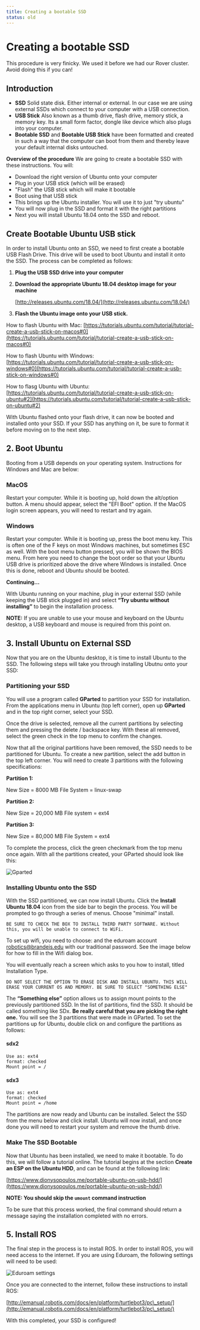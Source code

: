 ```yaml
---
title: Creating a bootable SSD
status: old
---
```


# Creating a bootable SSD

This procedure is very finicky. We used it before we had our Rover cluster. Avoid doing this if you can!

## Introduction

* **SSD** Solid state disk. Either internal or external. In our case we are using external SSDs which connect to your computer with a USB connection.
* **USB Stick** Also known as a thumb drive, flash drive, memory stick, a memory key. Its a small form factor, dongle like device which also plugs into your computer.
* **Bootable SSD** and **Bootable USB Stick** have been formatted and created in such a way that the computer can boot from them and thereby leave your default internal disks untouched.

**Overview of the procedure** We are going to create a bootable SSD with these instructions. You will:

* Download the right version of Ubuntu onto your computer
* Plug in your USB stick (which will be erased)
* "Flash" the USB stick which will make it bootable
* Boot using that USB stick
* This brings up the Ubuntu installer. You will use it to just "try ubuntu"
* You will now plug in the SSD and format it with the right partitions
* Next you will install Ubuntu 18.04 onto the SSD and reboot.

## Create Bootable Ubuntu USB stick

In order to install Ubuntu onto an SSD, we need to first create a bootable USB Flash Drive. This drive will be used to boot Ubuntu and install it onto the SSD. The process can be completed as follows:

1. **Plug the USB SSD drive into your computer**
2.  **Download the appropriate Ubuntu 18.04 desktop image for your machine**

    [http://releases.ubuntu.com/18.04/](http://releases.ubuntu.com/18.04/)
3. **Flash the Ubuntu image onto your USB stick.**

How to flash Ubuntu with Mac: [https://tutorials.ubuntu.com/tutorial/tutorial-create-a-usb-stick-on-macos#0](https://tutorials.ubuntu.com/tutorial/tutorial-create-a-usb-stick-on-macos#0)

How to flash Ubuntu with Windows: [https://tutorials.ubuntu.com/tutorial/tutorial-create-a-usb-stick-on-windows#0](https://tutorials.ubuntu.com/tutorial/tutorial-create-a-usb-stick-on-windows#0)

How to flasg Ubuntu with Ubuntu: [https://tutorials.ubuntu.com/tutorial/tutorial-create-a-usb-stick-on-ubuntu#2](https://tutorials.ubuntu.com/tutorial/tutorial-create-a-usb-stick-on-ubuntu#2)

With Ubuntu flashed onto your flash drive, it can now be booted and installed onto your SSD. If your SSD has anything on it, be sure to format it before moving on to the next step.

## **2. Boot Ubuntu**

Booting from a USB depends on your operating system. Instructions for Windows and Mac are below:

### MacOS

Restart your computer. While it is booting up, hold down the alt/option button. A menu should appear, select the "EFI Boot" option. If the MacOS login screen appears, you will need to restart and try again.

### Windows

Restart your computer. While it is booting up, press the boot menu key. This is often one of the F keys on most Windows machines, but sometimes ESC as well. With the boot menu button pressed, you will be shown the BIOS menu. From here you need to change the boot order so that your Ubuntu USB drive is prioritized above the drive where Windows is installed. Once this is done, reboot and Ubuntu should be booted.

**Continuing...**

With Ubuntu running on your machine, plug in your external SSD (while keeping the USB stick plugged in) and select **“Try ubuntu without installing”** to begin the installation process.

**NOTE:** If you are unable to use your mouse and keyboard on the Ubuntu desktop, a USB keyboard and mouse is required from this point on.

## **3. Install Ubuntu on External SSD**

Now that you are on the Ubuntu desktop, it is time to install Ubuntu to the SSD. The following steps will take you through installing Ubutnu onto your SSD:

### Partitioning your SSD

You will use a program called **GParted** to partition your SSD for installation. From the applications menu in Ubuntu (top left corner), open up **GParted** and in the top right corner, select your SSD.

Once the drive is selected, remove all the current partitions by selecting them and pressing the delete / backspace key. With these all removed, select the green check in the top menu to confirm the changes.

Now that all the original partitions have been removed, the SSD needs to be partitioned for Ubuntu. To create a new partition, select the add button in the top left corner. You will need to create 3 partitions with the following specifications:

**Partition 1:**

New Size = 8000 MB File System = linux-swap

**Partition 2:**

New Size = 20,000 MB File system = ext4

**Partition 3:**

New Size = 80,000 MB File System = ext4

To complete the process, click the green checkmark from the top menu once again. With all the partitions created, your GParted should look like this:

![Gparted](../.gitbook/assets/gparted.png)

### Installing Ubuntu onto the SSD

With the SSD partitioned, we can now install Ubuntu. Click the **Install Ubuntu 18.04** icon from the side bar to begin the process. You will be prompted to go through a series of menus. Choose "minimal" install.

```
BE SURE TO CHECK THE BOX TO INSTALL THIRD PARTY SOFTWARE. Without this, you will be unable to connect to WiFi.
```

To set up wifi, you need to choose: and the eduroam account robotics@brandeis.edu with our traditional password. See the image below for how to fill in the Wifi dialog box.

You will eventually reach a screen which asks to you how to install, titled Installation Type.

```
DO NOT SELECT THE OPTION TO ERASE DISK AND INSTALL UBUNTU. THIS WILL ERASE YOUR CURRENT OS AND MEMORY. BE SURE TO SELECT "SOMETHING ELSE"
```

The **“Something else”** option allows us to assign mount points to the previously partitioned SSD. In the list of partitions, find the SSD. It should be called something like SDx. **Be really careful that you are picking the right one.** You will see the 3 partitions that were made in GParted. To set the partitions up for Ubuntu, double click on and configure the partitions as follows:

#### sdx2

```
Use as: ext4
format: checked
Mount point = /
```

#### sdx3

```
Use as: ext4
format: checked
Mount point = /home
```

The partitions are now ready and Ubuntu can be installed. Select the SSD from the menu below and click install. Ubuntu will now install, and once done you will need to restart your system and remove the thumb drive.

### Make The SSD Bootable

Now that Ubuntu has been installed, we need to make it bootable. To do this, we will follow a tutorial online. The tutorial begins at the section **Create an ESP on the Ubuntu HDD**, and can be found at the following link:

[https://www.dionysopoulos.me/portable-ubuntu-on-usb-hdd/](https://www.dionysopoulos.me/portable-ubuntu-on-usb-hdd/)

**NOTE: You should skip the `umount` command instruction**

To be sure that this process worked, the final command should return a message saying the installation completed with no errors.

## **5. Install ROS**

The final step in the process is to install ROS. In order to install ROS, you will need access to the internet. If you are using Eduroam, the following settings will need to be used:

![Eduroam settings](<../.gitbook/assets/wifi (1).png>)

Once you are connected to the internet, follow these instructions to install ROS:

[http://emanual.robotis.com/docs/en/platform/turtlebot3/pc\_setup/](http://emanual.robotis.com/docs/en/platform/turtlebot3/pc\_setup/)

With this completed, your SSD is configured!
